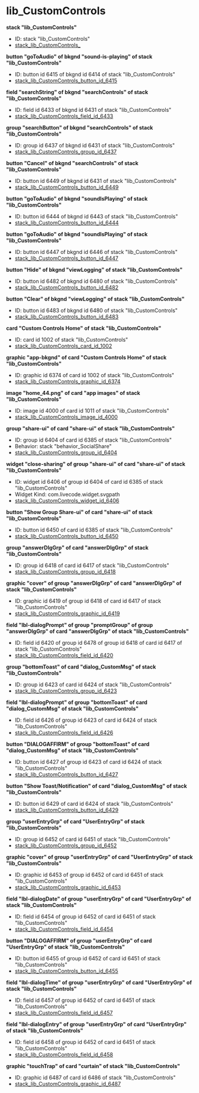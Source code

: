 # lib_CustomControls
**stack "lib_CustomControls"**
* ID: stack "lib_CustomControls"
* [stack_lib_CustomControls_](./../ScriptTracker/libraries/lib_CustomControls_Scripts/stack_lib_CustomControls_.livecodescript)

**button "goToAudio" of bkgnd "sound-is-playing" of stack "lib_CustomControls"**
* ID: button id 6415 of bkgnd id 6414 of stack "lib_CustomControls"
* [stack_lib_CustomControls_button_id_6415](./../ScriptTracker/libraries/lib_CustomControls_Scripts/stack_lib_CustomControls_button_id_6415.livecodescript)

**field "searchString" of bkgnd "searchControls" of stack "lib_CustomControls"**
* ID: field id 6433 of bkgnd id 6431 of stack "lib_CustomControls"
* [stack_lib_CustomControls_field_id_6433](./../ScriptTracker/libraries/lib_CustomControls_Scripts/stack_lib_CustomControls_field_id_6433.livecodescript)

**group "searchButton" of bkgnd "searchControls" of stack "lib_CustomControls"**
* ID: group id 6437 of bkgnd id 6431 of stack "lib_CustomControls"
* [stack_lib_CustomControls_group_id_6437](./../ScriptTracker/libraries/lib_CustomControls_Scripts/stack_lib_CustomControls_group_id_6437.livecodescript)

**button "Cancel" of bkgnd "searchControls" of stack "lib_CustomControls"**
* ID: button id 6449 of bkgnd id 6431 of stack "lib_CustomControls"
* [stack_lib_CustomControls_button_id_6449](./../ScriptTracker/libraries/lib_CustomControls_Scripts/stack_lib_CustomControls_button_id_6449.livecodescript)

**button "goToAudio" of bkgnd "soundIsPlaying" of stack "lib_CustomControls"**
* ID: button id 6444 of bkgnd id 6443 of stack "lib_CustomControls"
* [stack_lib_CustomControls_button_id_6444](./../ScriptTracker/libraries/lib_CustomControls_Scripts/stack_lib_CustomControls_button_id_6444.livecodescript)

**button "goToAudio" of bkgnd "soundIsPlaying" of stack "lib_CustomControls"**
* ID: button id 6447 of bkgnd id 6446 of stack "lib_CustomControls"
* [stack_lib_CustomControls_button_id_6447](./../ScriptTracker/libraries/lib_CustomControls_Scripts/stack_lib_CustomControls_button_id_6447.livecodescript)

**button "Hide" of bkgnd "viewLogging" of stack "lib_CustomControls"**
* ID: button id 6482 of bkgnd id 6480 of stack "lib_CustomControls"
* [stack_lib_CustomControls_button_id_6482](./../ScriptTracker/libraries/lib_CustomControls_Scripts/stack_lib_CustomControls_button_id_6482.livecodescript)

**button "Clear" of bkgnd "viewLogging" of stack "lib_CustomControls"**
* ID: button id 6483 of bkgnd id 6480 of stack "lib_CustomControls"
* [stack_lib_CustomControls_button_id_6483](./../ScriptTracker/libraries/lib_CustomControls_Scripts/stack_lib_CustomControls_button_id_6483.livecodescript)

**card "Custom Controls Home" of stack "lib_CustomControls"**
* ID: card id 1002 of stack "lib_CustomControls"
* [stack_lib_CustomControls_card_id_1002](./../ScriptTracker/libraries/lib_CustomControls_Scripts/stack_lib_CustomControls_card_id_1002.livecodescript)

**graphic "app-bkgnd" of card "Custom Controls Home" of stack "lib_CustomControls"**
* ID: graphic id 6374 of card id 1002 of stack "lib_CustomControls"
* [stack_lib_CustomControls_graphic_id_6374](./../ScriptTracker/libraries/lib_CustomControls_Scripts/stack_lib_CustomControls_graphic_id_6374.livecodescript)

**image "home_44.png" of card "app images" of stack "lib_CustomControls"**
* ID: image id 4000 of card id 1011 of stack "lib_CustomControls"
* [stack_lib_CustomControls_image_id_4000](./../ScriptTracker/libraries/lib_CustomControls_Scripts/stack_lib_CustomControls_image_id_4000.livecodescript)

**group "share-ui" of card "share-ui" of stack "lib_CustomControls"**
* ID: group id 6404 of card id 6385 of stack "lib_CustomControls"
* Behavior: stack "behavior_SocialShare"
* [stack_lib_CustomControls_group_id_6404](./../ScriptTracker/libraries/lib_CustomControls_Scripts/stack_lib_CustomControls_group_id_6404.livecodescript)

**widget "close-sharing" of group "share-ui" of card "share-ui" of stack "lib_CustomControls"**
* ID: widget id 6406 of group id 6404 of card id 6385 of stack "lib_CustomControls"
* Widget Kind: com.livecode.widget.svgpath
* [stack_lib_CustomControls_widget_id_6406](./../ScriptTracker/libraries/lib_CustomControls_Scripts/stack_lib_CustomControls_widget_id_6406.livecodescript)

**button "Show Group Share-ui" of card "share-ui" of stack "lib_CustomControls"**
* ID: button id 6450 of card id 6385 of stack "lib_CustomControls"
* [stack_lib_CustomControls_button_id_6450](./../ScriptTracker/libraries/lib_CustomControls_Scripts/stack_lib_CustomControls_button_id_6450.livecodescript)

**group "answerDlgGrp" of card "answerDlgGrp" of stack "lib_CustomControls"**
* ID: group id 6418 of card id 6417 of stack "lib_CustomControls"
* [stack_lib_CustomControls_group_id_6418](./../ScriptTracker/libraries/lib_CustomControls_Scripts/stack_lib_CustomControls_group_id_6418.livecodescript)

**graphic "cover" of group "answerDlgGrp" of card "answerDlgGrp" of stack "lib_CustomControls"**
* ID: graphic id 6419 of group id 6418 of card id 6417 of stack "lib_CustomControls"
* [stack_lib_CustomControls_graphic_id_6419](./../ScriptTracker/libraries/lib_CustomControls_Scripts/stack_lib_CustomControls_graphic_id_6419.livecodescript)

**field "lbl-dialogPrompt" of group "promptGroup" of group "answerDlgGrp" of card "answerDlgGrp" of stack "lib_CustomControls"**
* ID: field id 6420 of group id 6478 of group id 6418 of card id 6417 of stack "lib_CustomControls"
* [stack_lib_CustomControls_field_id_6420](./../ScriptTracker/libraries/lib_CustomControls_Scripts/stack_lib_CustomControls_field_id_6420.livecodescript)

**group "bottomToast" of card "dialog_CustomMsg" of stack "lib_CustomControls"**
* ID: group id 6423 of card id 6424 of stack "lib_CustomControls"
* [stack_lib_CustomControls_group_id_6423](./../ScriptTracker/libraries/lib_CustomControls_Scripts/stack_lib_CustomControls_group_id_6423.livecodescript)

**field "lbl-dialogPrompt" of group "bottomToast" of card "dialog_CustomMsg" of stack "lib_CustomControls"**
* ID: field id 6426 of group id 6423 of card id 6424 of stack "lib_CustomControls"
* [stack_lib_CustomControls_field_id_6426](./../ScriptTracker/libraries/lib_CustomControls_Scripts/stack_lib_CustomControls_field_id_6426.livecodescript)

**button "DIALOGAFFIRM" of group "bottomToast" of card "dialog_CustomMsg" of stack "lib_CustomControls"**
* ID: button id 6427 of group id 6423 of card id 6424 of stack "lib_CustomControls"
* [stack_lib_CustomControls_button_id_6427](./../ScriptTracker/libraries/lib_CustomControls_Scripts/stack_lib_CustomControls_button_id_6427.livecodescript)

**button "Show Toast/Notification" of card "dialog_CustomMsg" of stack "lib_CustomControls"**
* ID: button id 6429 of card id 6424 of stack "lib_CustomControls"
* [stack_lib_CustomControls_button_id_6429](./../ScriptTracker/libraries/lib_CustomControls_Scripts/stack_lib_CustomControls_button_id_6429.livecodescript)

**group "userEntryGrp" of card "UserEntryGrp" of stack "lib_CustomControls"**
* ID: group id 6452 of card id 6451 of stack "lib_CustomControls"
* [stack_lib_CustomControls_group_id_6452](./../ScriptTracker/libraries/lib_CustomControls_Scripts/stack_lib_CustomControls_group_id_6452.livecodescript)

**graphic "cover" of group "userEntryGrp" of card "UserEntryGrp" of stack "lib_CustomControls"**
* ID: graphic id 6453 of group id 6452 of card id 6451 of stack "lib_CustomControls"
* [stack_lib_CustomControls_graphic_id_6453](./../ScriptTracker/libraries/lib_CustomControls_Scripts/stack_lib_CustomControls_graphic_id_6453.livecodescript)

**field "lbl-dialogDate" of group "userEntryGrp" of card "UserEntryGrp" of stack "lib_CustomControls"**
* ID: field id 6454 of group id 6452 of card id 6451 of stack "lib_CustomControls"
* [stack_lib_CustomControls_field_id_6454](./../ScriptTracker/libraries/lib_CustomControls_Scripts/stack_lib_CustomControls_field_id_6454.livecodescript)

**button "DIALOGAFFIRM" of group "userEntryGrp" of card "UserEntryGrp" of stack "lib_CustomControls"**
* ID: button id 6455 of group id 6452 of card id 6451 of stack "lib_CustomControls"
* [stack_lib_CustomControls_button_id_6455](./../ScriptTracker/libraries/lib_CustomControls_Scripts/stack_lib_CustomControls_button_id_6455.livecodescript)

**field "lbl-dialogTime" of group "userEntryGrp" of card "UserEntryGrp" of stack "lib_CustomControls"**
* ID: field id 6457 of group id 6452 of card id 6451 of stack "lib_CustomControls"
* [stack_lib_CustomControls_field_id_6457](./../ScriptTracker/libraries/lib_CustomControls_Scripts/stack_lib_CustomControls_field_id_6457.livecodescript)

**field "lbl-dialogEntry" of group "userEntryGrp" of card "UserEntryGrp" of stack "lib_CustomControls"**
* ID: field id 6458 of group id 6452 of card id 6451 of stack "lib_CustomControls"
* [stack_lib_CustomControls_field_id_6458](./../ScriptTracker/libraries/lib_CustomControls_Scripts/stack_lib_CustomControls_field_id_6458.livecodescript)

**graphic "touchTrap" of card "curtain" of stack "lib_CustomControls"**
* ID: graphic id 6487 of card id 6486 of stack "lib_CustomControls"
* [stack_lib_CustomControls_graphic_id_6487](./../ScriptTracker/libraries/lib_CustomControls_Scripts/stack_lib_CustomControls_graphic_id_6487.livecodescript)

